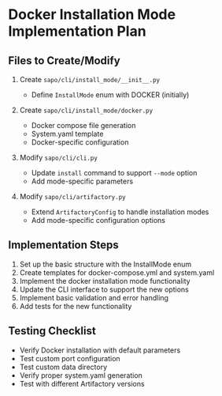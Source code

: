 # Docker Installation Mode Implementation Plan

## Files to Create/Modify

1. Create `sapo/cli/install_mode/__init__.py`
   - Define `InstallMode` enum with DOCKER (initially)

2. Create `sapo/cli/install_mode/docker.py`
   - Docker compose file generation
   - System.yaml template
   - Docker-specific configuration

3. Modify `sapo/cli/cli.py`
   - Update `install` command to support `--mode` option
   - Add mode-specific parameters

4. Modify `sapo/cli/artifactory.py`
   - Extend `ArtifactoryConfig` to handle installation modes
   - Add mode-specific configuration options

## Implementation Steps

1. Set up the basic structure with the InstallMode enum
2. Create templates for docker-compose.yml and system.yaml
3. Implement the docker installation mode functionality
4. Update the CLI interface to support the new options
5. Implement basic validation and error handling
6. Add tests for the new functionality

## Testing Checklist

- Verify Docker installation with default parameters
- Test custom port configuration
- Test custom data directory
- Verify proper system.yaml generation
- Test with different Artifactory versions